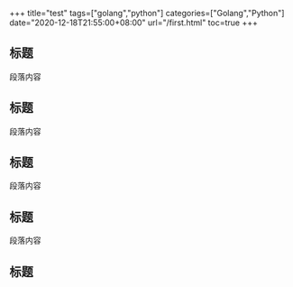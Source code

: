 +++
title="test"
tags=["golang","python"]
categories=["Golang","Python"]
date="2020-12-18T21:55:00+08:00"
url="/first.html"
toc=true
+++

## 标题

段落内容

## 标题

段落内容

## 标题

段落内容

## 标题

段落内容

## 标题
